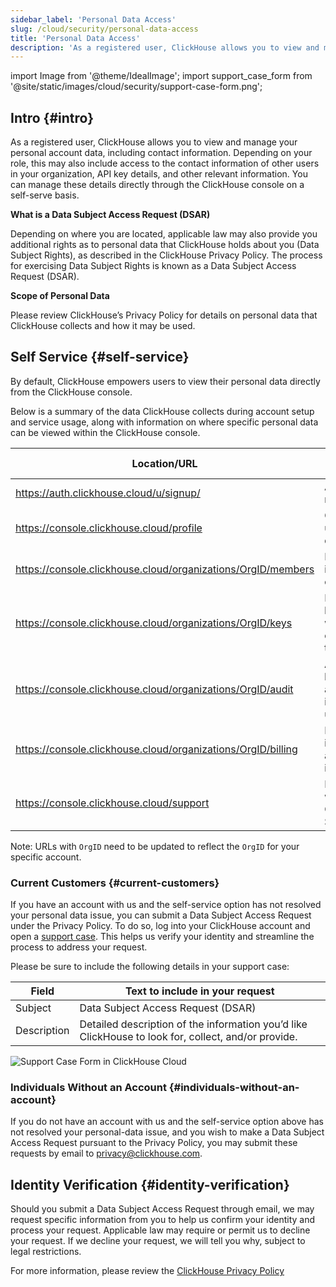 ```yaml
---
sidebar_label: 'Personal Data Access'
slug: /cloud/security/personal-data-access
title: 'Personal Data Access'
description: 'As a registered user, ClickHouse allows you to view and manage your personal account data, including contact information.'
---
```


import Image from '@theme/IdealImage';
import support_case_form from '@site/static/images/cloud/security/support-case-form.png';

## Intro {#intro}

As a registered user, ClickHouse allows you to view and manage your personal account data, including contact information. Depending on your role, this may also include access to the contact information of other users in your organization, API key details, and other relevant information. You can manage these details directly through the ClickHouse console on a self-serve basis.

**What is a Data Subject Access Request (DSAR)**

Depending on where you are located, applicable law may also provide you additional rights as to personal data that ClickHouse holds about you (Data Subject Rights), as described in the ClickHouse Privacy Policy.  The process for exercising Data Subject Rights is known as a Data Subject Access Request (DSAR).

**Scope of Personal Data**

Please review ClickHouse’s Privacy Policy for details on personal data that ClickHouse collects and how it may be used.

## Self Service {#self-service}

By default, ClickHouse empowers users to view their personal data directly from the ClickHouse console.

Below is a summary of the data ClickHouse collects during account setup and service usage, along with information on where specific personal data can be viewed within the ClickHouse console.

| Location/URL | Description | Personal Data |
|-------------|----------------|-----------------------------------------|
| https://auth.clickhouse.cloud/u/signup/ | Account registration | email, password |
| https://console.clickhouse.cloud/profile | General user profile details |  name, email |
| https://console.clickhouse.cloud/organizations/OrgID/members | List of users in an organization | name, email |
| https://console.clickhouse.cloud/organizations/OrgID/keys | List of API keys and who created them | email |
| https://console.clickhouse.cloud/organizations/OrgID/audit | Activity log, listing actions by individual users | email |
| https://console.clickhouse.cloud/organizations/OrgID/billing | Billing information and invoices | billing address, email |
| https://console.clickhouse.cloud/support | Interactions with ClickHouse Support | name, email |

Note: URLs with `OrgID` need to be updated to reflect the `OrgID` for your specific account.

### Current Customers {#current-customers}

If you have an account with us and the self-service option has not resolved your personal data issue, you can submit a Data Subject Access Request under the Privacy Policy. To do so, log into your ClickHouse account and open a [support case](https://console.clickhouse.cloud/support). This helps us verify your identity and streamline the process to address your request.

Please be sure to include the following details in your support case:

| Field | Text to include in your request |
|-------------|---------------------------------------------------|
| Subject     | Data Subject Access Request (DSAR)                |
| Description | Detailed description of the information you’d like ClickHouse to look for, collect, and/or provide. |

<Image img={support_case_form} size="sm" alt="Support Case Form in ClickHouse Cloud" border />

### Individuals Without an Account {#individuals-without-an-account}

If you do not have an account with us and the self-service option above has not resolved your personal-data issue, and you wish to make a Data Subject Access Request pursuant to the Privacy Policy, you may submit these requests by email to [privacy@clickhouse.com](mailto:privacy@clickhouse.com).

## Identity Verification {#identity-verification}

Should you submit a Data Subject Access Request through email, we may request specific information from you to help us confirm your identity and process your request. Applicable law may require or permit us to decline your request. If we decline your request, we will tell you why, subject to legal restrictions.

For more information, please review the [ClickHouse Privacy Policy](https://clickhouse.com/legal/privacy-policy)
